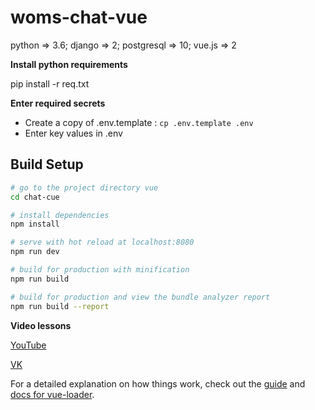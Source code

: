 # woms-chat-vue
python => 3.6; django => 2; postgresql => 10; vue.js => 2

**Install python requirements**

pip install -r req.txt

**Enter required secrets**

- Create a copy of .env.template : `cp .env.template .env`
- Enter key values in .env

## Build Setup

``` bash
# go to the project directory vue
cd chat-cue

# install dependencies
npm install

# serve with hot reload at localhost:8080
npm run dev

# build for production with minification
npm run build

# build for production and view the bundle analyzer report
npm run build --report
```

**Video lessons**

[YouTube](https://www.youtube.com/watch?v=kiKqDcNtkZ0&list=PLF-NY6ldwAWqP9PqPU3LA7mX2KJVyLhC_)

[VK](https://vk.com/djangochannel)

For a detailed explanation on how things work, check out the [guide](http://vuejs-templates.github.io/webpack/) and [docs for vue-loader](http://vuejs.github.io/vue-loader).
